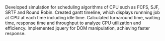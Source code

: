 Developed simulation for scheduling algorithms of CPU such as FCFS, SJF, SRTF and Round Robin.
Created gantt timeline, which displays runnning job at CPU at each time including idle time.
Calculated turnaround time, waiting time, response time and throughput to analyze CPU utilization and efficiency.
Implemented jquery for DOM manipulation, achieving faster response.
